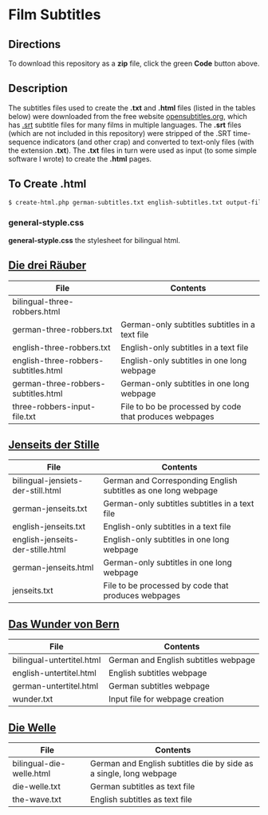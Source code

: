# Film Subtitles

## Directions

To download this repository as a **zip** file, click the green **Code** button above.

## Description

The subtitles files used to create the **.txt** and **.html** files (listed in the tables below) were downloaded from the free website [opensubtitles.org](https://www.opensubtitles.org/en/search/subs), which has [.srt](https://en.wikipedia.org/wiki/SRT)
subtitle files for many films in multiple languages. The **.srt** files (which are not included in this repository) were stripped of the .SRT time-sequence indicators (and other crap) and converted to text-only files (with the extension **.txt**).
The **.txt** files in turn were used as input (to some simple software I wrote)  to create the **.html** pages.

## To Create .html

```bash
$ create-html.php german-subtitles.txt english-subtitles.txt output-file.html
```

### general-styple.css

**general-styple.css** the stylesheet for bilingual html.

## [Die drei Räuber](./three-robbers)

|File|Contents|
|----|--------|
|bilingual-three-robbers.html| |
|german-three-robbers.txt|German-only subtitles subtitles in a text file|
|english-three-robbers.txt|English-only subtitles in a text file|
|english-three-robbers-subtitles.html|English-only subtitles in one long webpage|
|german-three-robbers-subtitles.html|German-only subtitles in one long webpage|
|three-robbers-input-file.txt|File to bo be processed by code that produces webpages|


## [Jenseits der Stille](./jenseits)

|File|Contents|
|----|--------|
|bilingual-jensiets-der-still.html|German and Corresponding English subtitles as one long webpage|
|german-jenseits.txt|German-only subtitles subtitles in a text file| 
|english-jenseits.txt|English-only subtitles in a text file|
|english-jenseits-der-stille.html|English-only subtitles in one long webpage|
|german-jenseits.html|German-only subtitles in one long webpage||
|jenseits.txt|File to be processed by code that produces webpages|


## [Das Wunder von Bern](./wunder)

|File|Contents|
|----|--------|
|bilingual-untertitel.html|German and English subtitles webpage|
|english-untertitel.html|English subtitles webpage|
|german-untertitel.html|German subtitles webpage|
|wunder.txt|Input file for webpage creation|

## [Die Welle](./welle)

|File|Contents|
|----|--------|
|bilingual-die-welle.html|German and English subtitles die by side as a single, long webpage|
|die-welle.txt|German subtitles as text file | |
|the-wave.txt|English subtitles as text file |
